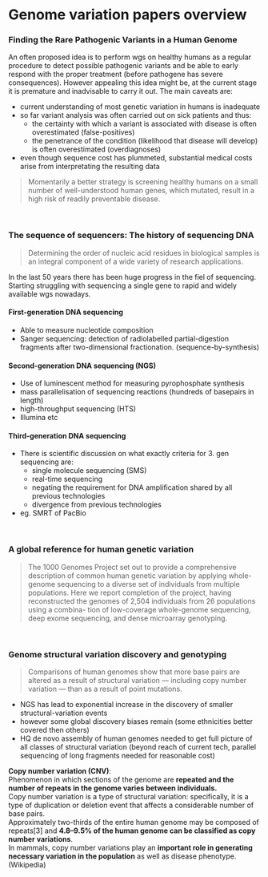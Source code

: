 # Genome variation papers overview

### Finding the Rare Pathogenic Variants in a Human Genome
An often proposed idea is to perform wgs on healthy humans as a regular procedure to detect possible pathogenic variants and be able to early respond with the proper treatment 
(before pathogene has severe consequences). However appealing this idea might be, at the current stage it is premature and inadvisable to carry it out.
The main caveats are:
*  current understanding of most genetic variation in humans is inadequate
*  so far variant analysis was often carried out on sick patients and thus:
   *  the certainty with which a variant is associated with disease is often overestimated (false-positives)
   *  the penetrance of the condition (likelihood that disease will develop) is often overestimated (overdiagnoses)
* even though sequence cost has plummeted, substantial medical costs arise from interpretating the resulting data
  
> Momentarily a better strategy is screening healthy humans on a small number of well-understood human genes, which mutated, result in a high risk of readily preventable disease.

<br/>

### The sequence of sequencers: The history of sequencing DNA
> Determining the order of nucleic acid residues in biological samples is an integral component of a wide variety of research applications.  

In the last 50 years there has been huge progress in the fiel of sequencing. Starting struggling with sequencing a single gene to rapid and widely available wgs nowadays.  
#### First-generation DNA sequencing  
* Able to measure nucleotide composition
* Sanger sequencing:  detection of radiolabelled partial-digestion fragments after two-dimensional fractionation.  (sequence-by-synthesis)

#### Second-generation DNA sequencing (NGS)  
* Use of luminescent method for measuring pyrophosphate synthesis
* mass parallelisation of sequencing reactions (hundreds of basepairs in length)
* high-throughput sequencing (HTS)
* Illumina etc
#### Third-generation DNA sequencing  
* There is scientific discussion on what exactly criteria for 3. gen sequencing are:
  * single molecule sequencing (SMS)
  * real-time sequencing
  * negating the requirement for DNA amplification shared by all previous technologies
  * divergence from previous technologies
* eg. SMRT of PacBio

<br/>

### A global reference for human genetic variation
> The 1000 Genomes Project set out to provide a comprehensive description of common human genetic variation by
applying whole-genome sequencing to a diverse set of individuals from multiple populations. Here we report
completion of the project, having reconstructed the genomes of 2,504 individuals from 26 populations using a combina-
tion of low-coverage whole-genome sequencing, deep exome sequencing, and dense microarray genotyping.  

<br/>

### Genome structural variation discovery and genotyping
> Comparisons of human genomes show that more base pairs are altered as a result of structural variation — including copy number variation — than as a result of point mutations. 
  
* NGS has lead to exponential increase in the discovery of smaller structural-variation events
* however some global discovery biases remain (some ethnicities better covered then others)
* HQ de novo assembly of human genomes needed to get full picture of all classes of structural variation (beyond reach of current tech, parallel sequencing of long fragments needed for reasonable cost)

**Copy number variation (CNV)**:  
Phenomenon in which sections of the genome are **repeated and the number of repeats in the genome varies between individuals.**  
Copy number variation is a type of structural variation: specifically, it is a type of duplication or deletion event that affects a considerable number of base pairs.  
Approximately two-thirds of the entire human genome may be composed of repeats[3] and **4.8–9.5% of the human genome can be classified as copy number variations**.  
In mammals, copy number variations play an **important role in generating necessary variation in the population** as well as disease phenotype. (Wikipedia)
















